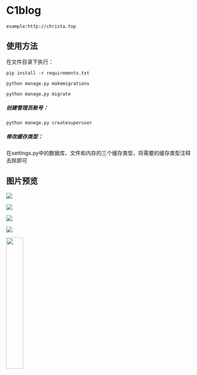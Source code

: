 # C1blog
```
example:http://christa.top
```
## 使用方法

在文件目录下执行：
```
pip install -r requirements.txt

python manage.py makemigrations

python manage.py migrate
```

##### 创建管理员账号：
```
python manege.py createsuperuser
```
##### 修改缓存类型：
在settings.py中的数据库、文件和内存的三个缓存类型，将需要的缓存类型注释去除即可
## 图片预览

![](http://christa.top/static/media/uploads/2019/01/31/first.png)


![](http://christa.top/static/media/uploads/2019/01/31/two.png)

![](http://christa.top/static/media/uploads/2019/01/31/third.png)

![](http://christa.top/static/media/uploads/2019/01/31/admin.png)

<img src="http://christa.top/static/media/uploads/2019/01/31/fourth.jpg" width = 30% height = 30% align = center />
